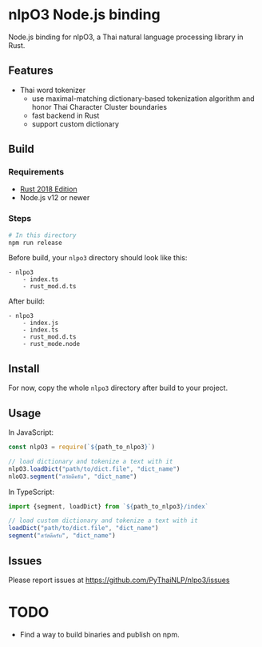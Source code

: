 # nlpO3 Node.js binding

Node.js binding for nlpO3, a Thai natural language processing library in Rust.

## Features

- Thai word tokenizer
  - use maximal-matching dictionary-based tokenization algorithm and honor Thai Character Cluster boundaries
  - fast backend in Rust
  - support custom dictionary

## Build

### Requirements

- [Rust 2018 Edition](https://www.rust-lang.org/tools/install)
- Node.js v12 or newer

### Steps

```bash
# In this directory
npm run release
```

Before build, your `nlpo3` directory should look like this:
```
- nlpo3
    - index.ts
    - rust_mod.d.ts
```

After build:
```
- nlpo3
    - index.js
    - index.ts
    - rust_mod.d.ts
    - rust_mode.node
```

## Install

For now, copy the whole `nlpo3` directory after build to your project.

## Usage

In JavaScript:
```javascript
const nlpO3 = require(`${path_to_nlpo3}`)

// load dictionary and tokenize a text with it
nlpO3.loadDict("path/to/dict.file", "dict_name")
nloO3.segment("สวัสดีครับ", "dict_name")
```

In TypeScript:
```typescript
import {segment, loadDict} from `${path_to_nlpo3}/index`

// load custom dictionary and tokenize a text with it
loadDict("path/to/dict.file", "dict_name")
segment("สวัสดีครับ", "dict_name")
```

## Issues

Please report issues at https://github.com/PyThaiNLP/nlpo3/issues

# TODO

- Find a way to build binaries and publish on npm.
